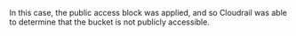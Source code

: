 In this case, the public access block was applied, and so Cloudrail was able to determine that the bucket is not publicly accessible.